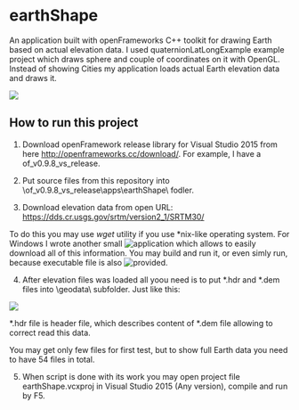 # earthShape
An application built with openFrameworks C++ toolkit for drawing Earth based on actual elevation data. I used quaternionLatLongExample example project which draws sphere and couple of coordinates on it with OpenGL. Instead of showing Cities my application loads actual Earth elevation data and draws it.

![](https://optiklab.github.io/blog/img/earthShapeResult.jpg)

How to run this project
-----------------------

1. Download openFramework release library for Visual Studio 2015 from here http://openframeworks.cc/download/. For example, I have a of_v0.9.8_vs_release.

2. Put source files from this repository into \of_v0.9.8_vs_release\apps\earthShape\ fodler.

3. Download elevation data from open URL: https://dds.cr.usgs.gov/srtm/version2_1/SRTM30/

To do this you may use *wget* utility if you use *nix-like operating system. For Windows I wrote another small ![application](https://github.com/optiklab/DirCopierApp) which allows to easily download all of this information. You may build and run it, or even simly run, because executable file is also ![provided](https://github.com/optiklab/DirCopierApp/tree/master/DirCopierApp/bin/Release).

4. After elevation files was loaded all yoou need is to put *.hdr and *.dem files into \geodata\ subfolder. Just like this:

![](https://optiklab.github.io/blog/img/earthShape.jpg)

*.hdr file is header file, which describes content of *.dem file allowing to correct read this data.

You may get only few files for first test, but to show full Earth data you need to have 54 files in total.

5. When script is done with its work you may open project file earthShape.vcxproj in Visual Studio 2015 (Any version), compile and run by F5.
